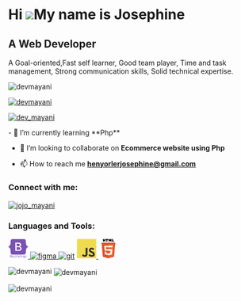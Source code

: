Hi ![](https://user-images.githubusercontent.com/18350557/176309783-0785949b-9127-417c-8b55-ab5a4333674e.gif)My name is Josephine
==================================================================================================================================

A Web Developer
-------------------------------------------

A Goal-oriented,Fast self learner, Good team player, Time and task management, Strong communication skills, Solid technical expertise.


<p align="left"> <img src="https://komarev.com/ghpvc/?username=devmayani&label=Profile%20views&color=0e75b6&style=flat" alt="devmayani" /> </p>

<p align="left"> <a href="https://github.com/ryo-ma/github-profile-trophy"><img src="https://github-profile-trophy.vercel.app/?username=devmayani" alt="devmayani" /></a> </p>

<p align="left"> <a href="https://twitter.com/dev_mayani" target="blank"><img src="https://img.shields.io/twitter/follow/dev_mayani?logo=twitter&style=for-the-badge" alt="dev_mayani" /></a> </p>
- 🌱 I’m currently learning **Php**

- 👯 I’m looking to collaborate on **Ecommerce website using Php**

- 📫 How to reach me **henyorlerjosephine@gmail.com**
<h3 align="left">Connect with me:</h3>
<p align="left">
<a href="https://twitter.com/dev_mayani" target="blank"><img align="center" src="https://raw.githubusercontent.com/rahuldkjain/github-profile-readme-generator/master/src/images/icons/Social/twitter.svg" alt="jojo_mayani" height="30" width="40" /></a>
</p>

<h3 align="left">Languages and Tools:</h3>
<p align="left"> <a href="https://getbootstrap.com" target="_blank" rel="noreferrer"> <img src="https://raw.githubusercontent.com/devicons/devicon/master/icons/bootstrap/bootstrap-plain-wordmark.svg" alt="bootstrap" width="40" height="40"/> </a> <a href="https://www.figma.com/" target="_blank" rel="noreferrer"> <img src="https://www.vectorlogo.zone/logos/figma/figma-icon.svg" alt="figma" width="40" height="40"/> </a> <a href="https://git-scm.com/" target="_blank" rel="noreferrer"> <img src="https://www.vectorlogo.zone/logos/git-scm/git-scm-icon.svg" alt="git" width="40" height="40"/></a>  <a href="https://developer.mozilla.org/en-US/docs/Web/JavaScript" target="_blank" rel="noreferrer"> <img src="https://raw.githubusercontent.com/devicons/devicon/master/icons/javascript/javascript-original.svg" alt="javascript" width="40" height="40"/> </a>   <a href="https://www.w3.org/html/" target="_blank" rel="noreferrer"> <img src="https://raw.githubusercontent.com/devicons/devicon/master/icons/html5/html5-original-wordmark.svg" alt="html5" width="40" height="40"/> </a> 


<p><img align="left" src="https://github-readme-stats.vercel.app/api/top-langs?username=devmayani&show_icons=true&locale=en&layout=compact" alt="devmayani" /></p>

<p>&nbsp;<img align="center" src="https://github-readme-stats.vercel.app/api?username=devmayani&show_icons=true&locale=en" alt="devmayani" /></p>

<p><img align="center" src="https://github-readme-streak-stats.herokuapp.com/?user=devmayani" alt="devmayani" /></p>
